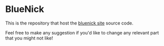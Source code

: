 # BlueNick

This is the repository that host the [bluenick site](https://bluenick.org) source code.

Feel free to make any suggestion if you'd like to change any relevant part that you might not like!
